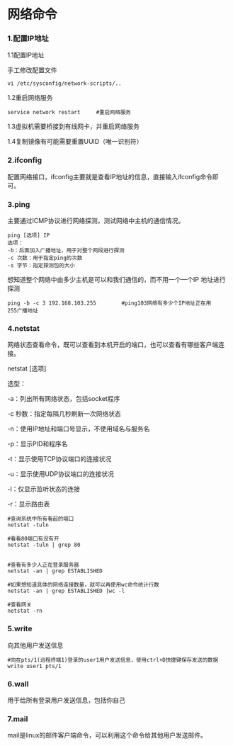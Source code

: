 # 网络命令

### 1.配置IP地址

1.1配置IP地址

手工修改配置文件

```shell
vi /etc/sysconfig/network-scripts/..
```

1.2重启网络服务

```shell
service network restart		#重启网络服务
```

1.3虚拟机需要桥接到有线网卡，并重启网络服务

1.4复制镜像有可能需要重置UUID（唯一识别符）



### 2.ifconfig

配置网络接口，ifconfig主要就是查看IP地址的信息，直接输入ifconfig命令即可。



### 3.ping

主要通过ICMP协议进行网络探测，测试网络中主机的通信情况。

```shell
ping [选项] IP
选项：
-b：后面加入广播地址，用于对整个网段进行探测
-c 次数：用于指定ping的次数
-s 字节：指定探测包的大小
```

想知道整个网络中由多少主机是可以和我们通信的，而不用一个一个IP 地址进行探测

```shell
ping -b -c 3 192.168.103.255		#ping103网络有多少个IP地址正在用
255广播地址
```



### 4.netstat

网络状态查看命令，既可以查看到本机开启的端口，也可以查看有哪些客户端连接。

netstat [选项]

选型：

-a：列出所有网络状态，包括socket程序

-c  秒数：指定每隔几秒刷新一次网络状态

-n：使用IP地址和端口号显示，不使用域名与服务名

-p：显示PID和程序名

-t：显示使用TCP协议端口的连接状况

-u：显示使用UDP协议端口的连接状况

-l：仅显示监听状态的连接

-r：显示路由表



```shell
#查询系统中所有看起的端口
netstat -tuln 

#看看80端口有没有开
netstat -tuln | grep 80


#查看有多少人正在登录服务器
netstat -an | grep ESTABLISHED

#如果想知道具体的网络连接数量，就可以再使用wc命令统计行数
netstat -an | grep ESTABLISHED |wc -l

#查看网关
netstat -rn
```



### 5.write

向其他用户发送信息

```shell
#向在pts/1(远程终端1)登录的user1用户发送信息，使用ctrl+D快捷键保存发送的数据
write user1 pts/1
```



### 6.wall

用于给所有登录用户发送信息，包括你自己



### 7.mail

mail是linux的邮件客户端命令，可以利用这个命令给其他用户发送邮件。